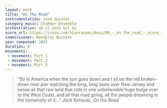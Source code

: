 ```yaml
---
layout: work
title: "On The Road"
instrumentation: reed quintet
category_music: Chamber Ensemble
orchestration: ob cl asax bcl bn
score_url: https://issuu.com/kianravaei/docs/00_-_on_the_road_-_score_-_ed_3
commissioner: Reedplay Quintet
year_composed: 2021
duration: 8'
movements:
 - movement: Part 1
 - movement: Part 2
 - movement: Part 3
---
```

<blockquote>
<p>
<span class="teaser">“So in America when the sun goes down and I sit on the old broken-down river pier watching the long, long skies over New Jersey and sense all that raw land that rolls in one unbelievable huge bulge over to the West Coast, and all that road going, all the people dreaming in the immensity of it…”</span>
<cite>Jack Kerouac, <i>On the Road</i></cite>
</p>
</blockquote>



